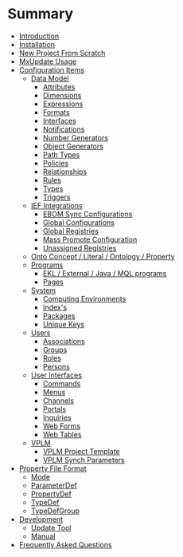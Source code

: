<!--
 *
 *  This file is part of MxUpdate <http://www.mxupdate.org>.
 *
 *  MxUpdate is a deployment tool for a PLM platform to handle
 *  administration objects as single update files (configuration item).
 *
 *  Copyright (C) 2008-2017 The MxUpdate Team
 *
 *  The Manual of MxUpdate is licensed under a CC BY-NC-SA 4.0 license
 *  (Creative Commons Attribution-NonCommercial-ShareAlike 4.0 
 *  International 4.0 license).
 *
 *  You should have received a copy of the license along with this
 *  work. If not, see <http://creativecommons.org/licenses/by-nc-sa/4.0/>.
 *
-->

# Summary

* [Introduction](README.md)
* [Installation](chapter-1-installation/README.md)
* [New Project From Scratch](chapter-2-newproject/README.md)
* [MxUpdate Usage](chapter-3-usage/README.md)
* [Configuration Items](chapter-4-ci/README.md)
    * [Data Model](chapter-4-ci/CI_DM_.md)
        * [Attributes](chapter-4-ci/CI_DM_Attribute.md)
        * [Dimensions](chapter-4-ci/CI_DM_Dimension.md)
        * [Expressions](chapter-4-ci/CI_DM_Expression.md)
        * [Formats](chapter-4-ci/CI_DM_Format.md)
        * [Interfaces](chapter-4-ci/CI_DM_Interface.md)
        * [Notifications](chapter-4-ci/CI_DM_Notification.md)
        * [Number Generators](chapter-4-ci/CI_DM_NumberGenerator.md)
        * [Object Generators](chapter-4-ci/CI_DM_ObjectGenerator.md)
        * [Path Types](chapter-4-ci/CI_DM_PathType.md)
        * [Policies](chapter-4-ci/CI_DM_Policy.md)
        * [Relationships](chapter-4-ci/CI_DM_Relationship.md)
        * [Rules](chapter-4-ci/CI_DM_Rule.md)
        * [Types](chapter-4-ci/CI_DM_Type.md)
        * [Triggers](chapter-4-ci/CI_DM_Trigger.md)
    * [IEF Integrations](chapter-4-ci/CI_IEF_.md)
        * [EBOM Sync Configurations](chapter-4-ci/CI_IEF_EBOMSyncConfig.md)
        * [Global Configurations](chapter-4-ci/CI_IEF_GlobalConfig.md)
        * [Global Registries](chapter-4-ci/CI_IEF_GlobalRegistry.md)
        * [Mass Promote Configuration](chapter-4-ci/CI_IEF_MassPromoteConfig.md)
        * [Unassigned Registries](chapter-4-ci/CI_IEF_UnassignedRegistry.md)
    * [Onto Concept \/ Literal \/ Ontology \/ Property](chapter-4-ci/CI_Onto.md)
    * [Programs](chapter-4-ci/CI_Program_.md)
        * [EKL \/ External \/ Java \/ MQL programs](chapter-4-ci/CI_Program_Program.md)
        * [Pages](chapter-4-ci/CI_Program_Page.md)
    * [System](chapter-4-ci/CI_System_.md)
        * [Computing Environments](chapter-4-ci/CI_System_ComputingEnvironment.md)
        * [Index's](chapter-4-ci/CI_System_Index.md)
        * [Packages](chapter-4-ci/CI_System_Package.md)
        * [Unique Keys](chapter-4-ci/CI_System_UniqueKey.md)
    * [Users](chapter-4-ci/CI_User_.md)
        * [Associations](chapter-4-ci/CI_User_Association.md)
        * [Groups](chapter-4-ci/CI_User_Group.md)
        * [Roles](chapter-4-ci/CI_User_Role.md)
        * [Persons](chapter-4-ci/CI_User_Person.md)
    * [User Interfaces](chapter-4-ci/CI_UI_.md)
        * [Commands](chapter-4-ci/CI_UI_Command.md)
        * [Menus](chapter-4-ci/CI_UI_Menu.md)
        * [Channels](chapter-4-ci/CI_UI_Channel.md)
        * [Portals](chapter-4-ci/CI_UI_Portal.md)
        * [Inquiries](chapter-4-ci/CI_UI_Inquiry.md)
        * [Web Forms](chapter-4-ci/CI_UI_Form.md)
        * [Web Tables](chapter-4-ci/CI_UI_Table.md)
    * [VPLM](chapter-4-ci/CI_VPLM_.md)
        * [VPLM Project Template](chapter-4-ci/CI_VPLM_ProjectTemplate.md)
        * [VPLM Synch Parameters](chapter-4-ci/CI_VPLM_SynchParameters.md)
* [Property File Format](chapter-5-propertyfile/README.md)
    * [Mode](chapter-5-propertyfile/UpdatePropertyFileFormat_Mode.md)
    * [ParameterDef](chapter-5-propertyfile/UpdatePropertyFileFormat_ParameterDef.md)
    * [PropertyDef](chapter-5-propertyfile/UpdatePropertyFileFormat_PropertyDef.md)
    * [TypeDef](chapter-5-propertyfile/UpdatePropertyFileFormat_TypeDef.md)
    * [TypeDefGroup](chapter-5-propertyfile/UpdatePropertyFileFormat_TypeDefGroup.md)
* [Development](chapter-6-development/README.md)
    * [Update Tool](chapter-6-development/Development_Update.md)
    * [Manual](chapter-6-development/Development_Manual.md)
* [Frequently Asked Questions](chapter-7-faq/README.md)

